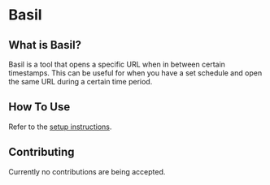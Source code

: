 # Basil

## What is Basil?
Basil is a tool that opens a specific URL when in between certain timestamps. This can be useful for when you have a set schedule and open the same URL during a certain time period. 

## How To Use
Refer to the [setup instructions](docs/SETUP.md).

## Contributing
Currently no contributions are being accepted.